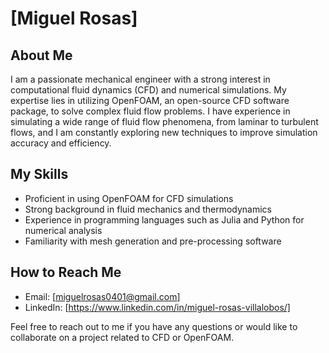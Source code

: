 # [Miguel Rosas]

## About Me
I am a passionate mechanical engineer with a strong interest in computational fluid dynamics (CFD) and numerical simulations. My expertise lies in utilizing OpenFOAM, an open-source CFD software package, to solve complex fluid flow problems. I have experience in simulating a wide range of fluid flow phenomena, from laminar to turbulent flows, and I am constantly exploring new techniques to improve simulation accuracy and efficiency.

## My Skills
- Proficient in using OpenFOAM for CFD simulations
- Strong background in fluid mechanics and thermodynamics
- Experience in programming languages such as Julia and Python for numerical analysis
- Familiarity with mesh generation and pre-processing software

## How to Reach Me
- Email: [miguelrosas0401@gmail.com]
- LinkedIn: [https://www.linkedin.com/in/miguel-rosas-villalobos/]

Feel free to reach out to me if you have any questions or would like to collaborate on a project related to CFD or OpenFOAM.
